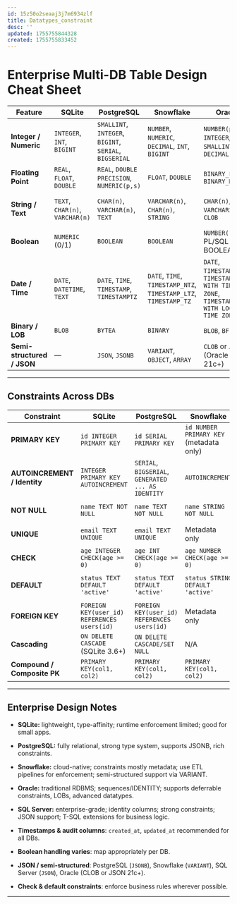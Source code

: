 ```yaml
---
id: 15z50o2seaaj3j7m6934zlf
title: Datatypes_constraint
desc: ''
updated: 1755755844328
created: 1755755833452
---
```


# **Enterprise Multi-DB Table Design Cheat Sheet**

| Feature                    | SQLite                          | PostgreSQL                                             | Snowflake                                                        | Oracle                                                                            | SQL Server                                                                 |
| -------------------------- | ------------------------------- | ------------------------------------------------------ | ---------------------------------------------------------------- | --------------------------------------------------------------------------------- | -------------------------------------------------------------------------- |
| **Integer / Numeric**      | `INTEGER`, `INT`, `BIGINT`      | `SMALLINT`, `INTEGER`, `BIGINT`, `SERIAL`, `BIGSERIAL` | `NUMBER`, `NUMERIC`, `DECIMAL`, `INT`, `BIGINT`                  | `NUMBER(p,s)`, `INTEGER`, `SMALLINT`, `DECIMAL`                                   | `TINYINT`, `SMALLINT`, `INT`, `BIGINT`, `DECIMAL(p,s)`, `NUMERIC(p,s)`     |
| **Floating Point**         | `REAL`, `FLOAT`, `DOUBLE`       | `REAL`, `DOUBLE PRECISION`, `NUMERIC(p,s)`             | `FLOAT`, `DOUBLE`                                                | `BINARY_FLOAT`, `BINARY_DOUBLE`                                                   | `FLOAT`, `REAL`, `DOUBLE PRECISION`                                        |
| **String / Text**          | `TEXT`, `CHAR(n)`, `VARCHAR(n)` | `CHAR(n)`, `VARCHAR(n)`, `TEXT`                        | `VARCHAR(n)`, `CHAR(n)`, `STRING`                                | `CHAR(n)`, `VARCHAR2(n)`, `CLOB`                                                  | `CHAR(n)`, `VARCHAR(n)`, `NVARCHAR(n)`, `TEXT`                             |
| **Boolean**                | `NUMERIC` (0/1)                 | `BOOLEAN`                                              | `BOOLEAN`                                                        | `NUMBER(1)` or PL/SQL BOOLEAN                                                     | `BIT`                                                                      |
| **Date / Time**            | `DATE`, `DATETIME`, `TEXT`      | `DATE`, `TIME`, `TIMESTAMP`, `TIMESTAMPTZ`             | `DATE`, `TIME`, `TIMESTAMP_NTZ`, `TIMESTAMP_LTZ`, `TIMESTAMP_TZ` | `DATE`, `TIMESTAMP`, `TIMESTAMP WITH TIME ZONE`, `TIMESTAMP WITH LOCAL TIME ZONE` | `DATE`, `DATETIME`, `DATETIME2`, `SMALLDATETIME`, `TIME`, `DATETIMEOFFSET` |
| **Binary / LOB**           | `BLOB`                          | `BYTEA`                                                | `BINARY`                                                         | `BLOB`, `BFILE`                                                                   | `VARBINARY`, `IMAGE`                                                       |
| **Semi-structured / JSON** | —                               | `JSON`, `JSONB`                                        | `VARIANT`, `OBJECT`, `ARRAY`                                     | `CLOB` or `JSON` (Oracle 21c+)                                                    | `JSON` (native functions)                                                  |

---

## **Constraints Across DBs**

| Constraint                   | SQLite                                      | PostgreSQL                                         | Snowflake                               | Oracle                                      | SQL Server                                  |
| ---------------------------- | ------------------------------------------- | -------------------------------------------------- | --------------------------------------- | ------------------------------------------- | ------------------------------------------- |
| **PRIMARY KEY**              | `id INTEGER PRIMARY KEY`                    | `id SERIAL PRIMARY KEY`                            | `id NUMBER PRIMARY KEY` (metadata only) | `id NUMBER PRIMARY KEY`                     | `id INT PRIMARY KEY`                        |
| **AUTOINCREMENT / Identity** | `INTEGER PRIMARY KEY AUTOINCREMENT`         | `SERIAL`, `BIGSERIAL`, `GENERATED ... AS IDENTITY` | `AUTOINCREMENT`                         | `GENERATED ALWAYS AS IDENTITY`              | `IDENTITY(1,1)`                             |
| **NOT NULL**                 | `name TEXT NOT NULL`                        | `name TEXT NOT NULL`                               | `name STRING NOT NULL`                  | `name VARCHAR2(50) NOT NULL`                | `name NVARCHAR(50) NOT NULL`                |
| **UNIQUE**                   | `email TEXT UNIQUE`                         | `email TEXT UNIQUE`                                | Metadata only                           | `email VARCHAR2(100) UNIQUE`                | `email NVARCHAR(100) UNIQUE`                |
| **CHECK**                    | `age INTEGER CHECK(age >= 0)`               | `age INT CHECK(age >= 0)`                          | `age NUMBER CHECK(age >= 0)`            | `age NUMBER CHECK(age >= 0)`                | `age INT CHECK(age >= 0)`                   |
| **DEFAULT**                  | `status TEXT DEFAULT 'active'`              | `status TEXT DEFAULT 'active'`                     | `status STRING DEFAULT 'active'`        | `status VARCHAR2(20) DEFAULT 'active'`      | `status NVARCHAR(20) DEFAULT 'active'`      |
| **FOREIGN KEY**              | `FOREIGN KEY(user_id) REFERENCES users(id)` | `FOREIGN KEY(user_id) REFERENCES users(id)`        | Metadata only                           | `FOREIGN KEY(user_id) REFERENCES users(id)` | `FOREIGN KEY(user_id) REFERENCES users(id)` |
| **Cascading**                | `ON DELETE CASCADE` (SQLite 3.6+)           | `ON DELETE CASCADE/SET NULL`                       | N/A                                     | `ON DELETE CASCADE/SET NULL`                | `ON DELETE CASCADE/SET NULL`                |
| **Compound / Composite PK**  | `PRIMARY KEY(col1, col2)`                   | `PRIMARY KEY(col1, col2)`                          | `PRIMARY KEY(col1, col2)`               | `PRIMARY KEY(col1, col2)`                   | `PRIMARY KEY(col1, col2)`                   |

---

## **Enterprise Design Notes**

* **SQLite:** lightweight, type-affinity; runtime enforcement limited; good for small apps.

* **PostgreSQL:** fully relational, strong type system, supports JSONB, rich constraints.

* **Snowflake:** cloud-native; constraints mostly metadata; use ETL pipelines for enforcement; semi-structured support via VARIANT.

* **Oracle:** traditional RDBMS; sequences/IDENTITY; supports deferrable constraints, LOBs, advanced datatypes.

* **SQL Server:** enterprise-grade; identity columns; strong constraints; JSON support; T-SQL extensions for business logic.

* **Timestamps & audit columns**: `created_at`, `updated_at` recommended for all DBs.

* **Boolean handling varies**: map appropriately per DB.

* **JSON / semi-structured**: PostgreSQL (`JSONB`), Snowflake (`VARIANT`), SQL Server (`JSON`), Oracle (CLOB or JSON 21c+).

* **Check & default constraints**: enforce business rules wherever possible.

---
